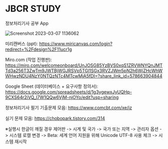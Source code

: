 # JBCR STUDY
정보처리기사 공부 App

![Screenshot 2023-03-07 1136062](https://user-images.githubusercontent.com/115542245/223305592-26fdd71d-c46e-489f-a75c-4162d0c7bd10.jpg)

미리캔버스 (ppt):
https://www.miricanvas.com/login?redirect=%2Fdesign%2F11ucr1g

Miro.com (작업 진행판):
https://miro.com/welcomeonboard/UnJOSG85YzBVS0xqS1ZRVWNYQnJMTTd3a256T3ZwTm9JWTBjWGJRSVp5TGl1SGx3RVZJWm5pN2h6WjZHcWhWWHwzNDU4NzY0NTQzNTc4MTcwMjA5fDI=?share_link_id=578663904844

Google Sheet (데이터베이스 + 요구사항 정의서):
https://docs.google.com/spreadsheets/d/1g3ygewxJyUQHp-9CXS64r2iVQ_I7W1QQw6VjM-njOYo/edit?usp=sharing

정보처리기사 필기 기출문제 모음:
https://www.comcbt.com/xe/iz

실기 문제 모음:
https://chobopark.tistory.com/314





※실행시 한글이 깨질 경우
제어판 -> 시계 및 국가 -> 국가 또는 지역 -> 관리자 옵션 -> 시스템 로캘 변경
-> Beta: 세계 언어 지원을 위해 Unicode UTF-8 사용 체크 ->
시스템 재시작

